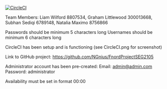 [![CircleCI](https://circleci.com/gh/NGnius/FnordProjectSEG2105.svg?style=svg)](https://circleci.com/gh/NGnius/FnordProjectSEG2105)

Team Members:
     Liam Wilford 8807534,
     Graham Littlewood 300013668,
     Subhan Sediqi 6789148,
     Natalia Maximo 8756866

Passwords should be minimum 5 characters long
Usernames should be minimum 6 characters long

CircleCI has been setup and is functioning (see CircleCI.png for screenshot)


Link to GitHub project: https://github.com/NGnius/FnordProjectSEG2105


Administrator account has been pre-created:
	Email: admin@admin.com
	Password: administrator

Availability must be set in format 00:00
